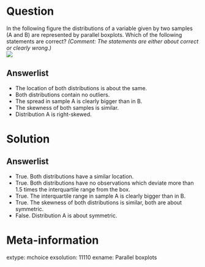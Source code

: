 

Question
========
In the following figure the distributions of a variable
given by two samples (A and B) are represented by parallel boxplots.
Which of the following statements are correct?  _(Comment: The
statements are either about correct or clearly wrong.)_
\
![](boxplot-1.svg)

Answerlist
----------
* The location of both distributions is about the same.
* Both distributions contain no outliers.
* The spread in sample A is clearly bigger than in B.
* The skewness of both samples is similar.
* Distribution A is right-skewed.


Solution
========

Answerlist
----------
* True. Both distributions have a similar location.
* True. Both distributions have no observations which deviate more than 1.5 times the interquartile range from the box.
* True. The interquartile range in sample A is  clearly bigger than in B.
* True. The skewness of both distributions is similar, both are about symmetric.
* False. Distribution  A  is  about symmetric.

Meta-information
================
extype: mchoice
exsolution: 11110
exname: Parallel boxplots
